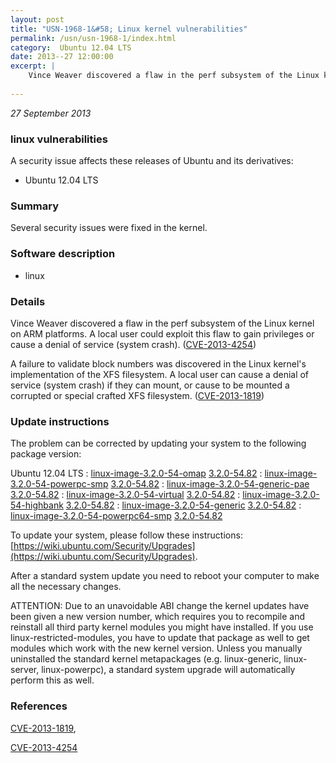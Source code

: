 ```yaml
---
layout: post
title: "USN-1968-1&#58; Linux kernel vulnerabilities"
permalink: /usn/usn-1968-1/index.html
category:  Ubuntu 12.04 LTS
date: 2013--27 12:00:00
excerpt: |
    Vince Weaver discovered a flaw in the perf subsystem of the Linux kernel on ARM platforms. A local user could exploit this flaw to gain privileges or cause a denial of service (system crash). ([CVE-2013-4254](http://people.ubuntu.com/~ubuntu-security/cve/CVE-2013-4254))
    
--- 
```

 
 

*27 September 2013*

### linux vulnerabilities

A security issue affects these releases of Ubuntu and its derivatives:

* Ubuntu 12.04 LTS

### Summary

Several security issues were fixed in the kernel. 

### Software description

* linux 

### Details

Vince Weaver discovered a flaw in the perf subsystem of the Linux kernel on ARM platforms. A local user could exploit this flaw to gain privileges or cause a denial of service (system crash). ([CVE-2013-4254](http://people.ubuntu.com/~ubuntu-security/cve/CVE-2013-4254))

A failure to validate block numbers was discovered in the Linux kernel&#39;s implementation of the XFS filesystem. A local user can cause a denial of service (system crash) if they can mount, or cause to be mounted a corrupted or special crafted XFS filesystem. ([CVE-2013-1819](http://people.ubuntu.com/~ubuntu-security/cve/CVE-2013-1819)) 

### Update instructions

The problem can be corrected by updating your system to the following package version:

Ubuntu 12.04 LTS
 : [linux-image-3.2.0-54-omap](https://launchpad.net/ubuntu/+source/linux) <span> [3.2.0-54.82](https://launchpad.net/ubuntu/+source/linux/3.2.0-54.82) </span> 
 : [linux-image-3.2.0-54-powerpc-smp](https://launchpad.net/ubuntu/+source/linux) <span> [3.2.0-54.82](https://launchpad.net/ubuntu/+source/linux/3.2.0-54.82) </span> 
 : [linux-image-3.2.0-54-generic-pae](https://launchpad.net/ubuntu/+source/linux) <span> [3.2.0-54.82](https://launchpad.net/ubuntu/+source/linux/3.2.0-54.82) </span> 
 : [linux-image-3.2.0-54-virtual](https://launchpad.net/ubuntu/+source/linux) <span> [3.2.0-54.82](https://launchpad.net/ubuntu/+source/linux/3.2.0-54.82) </span> 
 : [linux-image-3.2.0-54-highbank](https://launchpad.net/ubuntu/+source/linux) <span> [3.2.0-54.82](https://launchpad.net/ubuntu/+source/linux/3.2.0-54.82) </span> 
 : [linux-image-3.2.0-54-generic](https://launchpad.net/ubuntu/+source/linux) <span> [3.2.0-54.82](https://launchpad.net/ubuntu/+source/linux/3.2.0-54.82) </span> 
 : [linux-image-3.2.0-54-powerpc64-smp](https://launchpad.net/ubuntu/+source/linux) <span> [3.2.0-54.82](https://launchpad.net/ubuntu/+source/linux/3.2.0-54.82) </span> 

To update your system, please follow these instructions: [https://wiki.ubuntu.com/Security/Upgrades](https://wiki.ubuntu.com/Security/Upgrades).

After a standard system update you need to reboot your computer to make all the necessary changes.

ATTENTION: Due to an unavoidable ABI change the kernel updates have been given a new version number, which requires you to recompile and reinstall all third party kernel modules you might have installed. If you use linux-restricted-modules, you have to update that package as well to get modules which work with the new kernel version. Unless you manually uninstalled the standard kernel metapackages (e.g. linux-generic, linux-server, linux-powerpc), a standard system upgrade will automatically perform this as well. 

### References

 
 [CVE-2013-1819](http://people.ubuntu.com/~ubuntu-security/cve/CVE-2013-1819), 

 [CVE-2013-4254](http://people.ubuntu.com/~ubuntu-security/cve/CVE-2013-4254)
 

